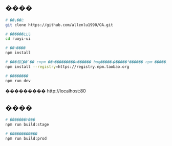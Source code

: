 ## ����

```bash
# ��¡��Ŀ
git clone https://github.com/allenlu1990/OA.git

# ������ĿĿ¼
cd ruoyi-ui

# ��װ����
npm install

# ���鲻Ҫֱ��ʹ�� cnpm ��װ���������и��ֹ���� bug������ͨ�����²������ npm �����ٶ���������
npm install --registry=https://registry.npm.taobao.org

# ��������
npm run dev
```

��������� http://localhost:80

## ����

```bash
# �������Ի���
npm run build:stage

# ������������
npm run build:prod
```